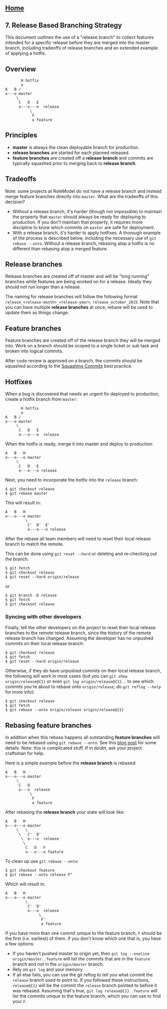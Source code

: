 ## [Home](../README.md)

## 7. Release Based Branching Strategy

This document outlines the use of a "release branch" to collect features
intended for a specific release before they are merged into the master branch,
including tradeoffs of release branches and an extended example of applying a
hotfix.

## Overview

```
       H hotfix
       o
A   B /
o---o master
     \
      C   D   E
      o---o---o  release
           \
            F
            o feature
```

## Principles

* **master** is always the clean deployable branch for production.
* **release branches** are started for each planned released.
* **feature branches** are created off a **release branch** and commits are
  typically squashed prior to merging back to **release branch**.

## Tradeoffs

Note: some projects at RoleModel do not have a release branch and instead merge
feature branches directly into `master`. What are the tradeoffs of this
decision?

* Without a release branch, it's harder (though not impossible) to maintain the
  property that `master` should always be ready for deploying to production. If
  you don't maintain that property, it requires more discipline to know which
  commits on `master` are safe for deployment.
* With a release branch, it's harder to apply hotfixes. A thorough example of
  the process is described below, including the necessary use of `git rebase
  --onto`. Without a release branch, rebasing atop a hotfix is no different
  than rebasing atop a merged feature.

## Release branches

Release branches are created off of master and will be "long running" branches
while features are being worked on for a release.  Ideally they should not run
longer than a release.

The naming for release branches will follow the following format
`release_<release-month>_<release-year>`, `release_october_2015`.  Note that
you can have multiple **release branches** at once, rebase will be used to
update them as things change.

## Feature branches

Feature branches are created off of the release branch they will be merged
into.  Work on a branch should be scoped to a single ticket or sub task and
broken into logical commits.

After code review is approved on a branch, the commits should be squashed
according to the [Squashing Commits](squashing.md) best practice.

## Hotfixes

When a bug is discovered that needs an urgent fix deployed to production,
create a hotfix branch from `master`:

```
       H hotfix
       o
A   B /
o---o master
     \
      C   D   E
      o---o---o  release
```

When the hotfix is ready, merge it into master and deploy to production:

```
A   B   H
o---o---o master
     \
      C   D   E
      o---o---o release
```

Next, you need to incorporate the hotfix into the `release` branch:

```
$ git checkout release
$ git rebase master
```

This will result in:

```
A   B   H
o---o---o master
         \
          C'  D'  E'
          o---o---o release
```

After the rebase all team members will need to reset their local release branch
to match the remote.

This can be done using `git reset --hard` or deleting and re-checking out the
branch.

```
$ git fetch
$ git checkout release
$ git reset --hard origin/release
```

or

```
$ git branch -D release
$ git fetch
$ git checkout release
```

### Syncing with other developers

Finally, tell the other developers on the project to reset their local release
branches to the remote release branch, since the history of the remote release
branch has changed. Assuming the developer has no unpushed commits on their
local release branch:

```
$ git checkout release
$ git fetch
$ git reset --hard origin/release
```

Otherwise, if they do have unpushed commits on their local release branch, the
following will work in most cases (but you can `git show origin/release@{1}` or
even `git log origin/release@{1}..` to see which commits you're about to rebase
onto `origin/release`; do `git reflog --help` for more info):

```
$ git checkout release
$ git fetch
$ git rebase --onto origin/release origin/release@{1}
```

## Rebasing feature branches

In addition when this rebase happens all outstanding **feature branches** will
need to be rebased using `git rebase --onto`.  See this [blog
post](http://www.calebwoods.com/2014/07/02/rebasing-dependent-feature-branches/)
for some details. Note: this is complicated stuff. If in doubt, ask your
project craftsman for help.

Here is a simple example before the **release branch** is rebased:

```
A   B   H
o---o---o master
     \
      C   D
      o---o  release
           \
            F
            o feature
```

After rebasing the **release branch** your state will look like:

```
A   B   H
o---o---o master
     \   \
      \   C'  D'
       \  o---o  release
        \
         C   D   F
         o---o---o feature
```

To clean up use `git rebase --onto`:

```
$ git checkout feature
$ git rebase --onto release F^
```

Which will result in:

```
A   B   H
o---o---o master
         \
          C'  D'
          o---o  release
               \
                F'
                o feature
```

If you have more than one commit unique to the feature branch, `F` should be
the first (i.e. earliest) of them. If you don't know which one that is, you
have a few options:

* If you haven't pushed master to origin yet, then `git log --oneline
  origin/master..feature` will list the commits that are in the `feature`
  branch and not in the `origin/master` branch.
* Rely on `git log` and your memory.
* If all else fails, you can use the git reflog to tell you what commit the
  `release` branch used to point to. If you followed these instructions,
  `release@{1}` will be the commit the `release` branch pointed to before it
  was rebased. Assuming that's true, `git log release@{1}..feature` will list
  the commits unique to the feature branch, which you can use to find your `F`.

